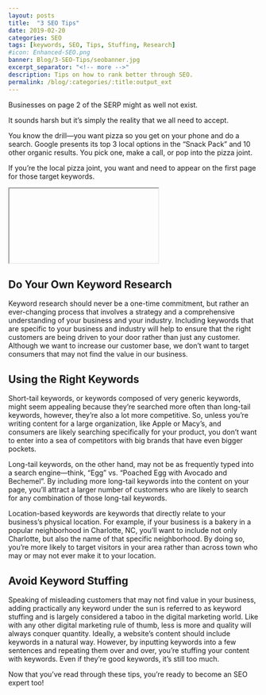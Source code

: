 ```yaml
---
layout: posts
title:  "3 SEO Tips"
date: 2019-02-20
categories: SEO
tags: [keywords, SEO, Tips, Stuffing, Research]
#icon: Enhanced-SEO.png
banner: Blog/3-SEO-Tips/seobanner.jpg
excerpt_separator: "<!-- more -->"
description: Tips on how to rank better through SEO.
permalink: /blog/:categories/:title:output_ext
---
```


Businesses on page 2 of the SERP might as well not exist.

It sounds harsh but it’s simply the reality that we all need to accept.

You know the drill—you want pizza so you get on your phone and do a search. Google presents its top 3 local options in the “Snack Pack” and 10
other organic results. You pick one, make a call, or pop into the pizza joint.

If you’re the local pizza joint, you want and need to appear on the first page for those target keywords.

<!-- more -->

<div class="resp-container">
  <iframe <!--[if IE]allowtransparency="true" --> title="Wistia video player" allowFullscreen style="border:0;" style="overflow:hidden;" class="resp-iframe" name="wistia_embed" src="https://fast.wistia.net/embed/iframe/fwzcknx96p" ></iframe>
</div>

<h2>Do Your Own Keyword Research</h2>

Keyword research should never be a one-time commitment, but rather an ever-changing process that involves a strategy and a comprehensive understanding of your business and your industry. Including keywords that are specific to your business and industry will help to ensure that the right customers are being driven to your door rather than just any customer. Although we want to increase our customer base, we don’t want to target consumers that may not find the value in our business.

<h2>Using the Right Keywords</h2>

Short-tail keywords, or keywords composed of very generic keywords, might seem appealing because they’re searched more often than long-tail keywords, however, they’re also a lot more competitive. So, unless you’re writing content for a large organization, like Apple or Macy’s, and consumers are likely searching specifically for your product, you don’t want to enter into a sea of competitors with big brands that have even bigger pockets.

Long-tail keywords, on the other hand, may not be as frequently typed into a search engine—think, “Egg” vs. “Poached Egg with Avocado and Bechemel”. By including more long-tail keywords into the content on your page, you’ll attract a larger number of customers who are likely to search for any combination of those long-tail keywords.

Location-based keywords are keywords that directly relate to your business’s physical location. For example, if your business is a bakery in a popular neighborhood in Charlotte, NC, you’ll want to include not only Charlotte, but also the name of that specific neighborhood. By doing so, you’re more likely to target visitors in your area rather than across town who may or may not ever make it to your location.

<h2>Avoid Keyword Stuffing</h2>

Speaking of misleading customers that may not find value in your business, adding practically any keyword under the sun is referred to as keyword stuffing and is largely considered a taboo in the digital marketing world. Like with any other digital marketing rule of thumb, less is more and quality will always conquer quantity. Ideally, a website’s content should include keywords in a natural way. However, by inputting keywords into a few sentences and repeating them over and over, you’re stuffing your content with keywords. Even if they’re good keywords, it’s still too much.

Now that you’ve read through these tips, you’re ready to become an SEO expert too!
